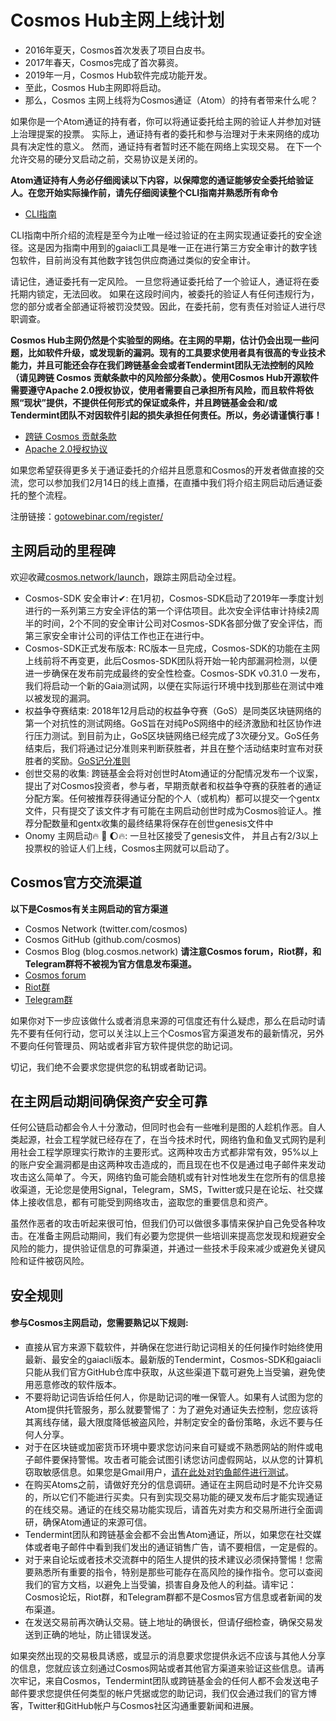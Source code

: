 # Cosmos Hub主网上线计划

* 2016年夏天，Cosmos首次发表了项目白皮书。
* 2017年春天，Cosmos完成了首次募资。
* 2019年一月，Cosmos Hub软件完成功能开发。
* 至此，Cosmos Hub主网即将启动。
* 那么，Cosmos 主网上线将为Cosmos通证（Atom）的持有者带来什么呢？

如果你是一个Atom通证的持有者，你可以将通证委托给主网的验证人并参加对链上治理提案的投票。 实际上，通证持有者的委托和参与治理对于未来网络的成功具有决定性的意义。 然而，通证持有者暂时还不能在网络上实现交易。 在下一个允许交易的硬分叉启动之前，交易协议是关闭的。

**Atom通证持有人务必仔细阅读以下内容，以保障您的通证能够安全委托给验证人。在您开始实际操作前，请先仔细阅读整个CLI指南并熟悉所有命令**

* [CLI指南](https://github.com/onomyprotocol/onomy-sdk/blob/develop/docs/ochain/delegator-guide-cli.md)

CLI指南中所介绍的流程是至今为止唯一经过验证的在主网实现通证委托的安全途径。这是因为指南中用到的gaiacli工具是唯一正在进行第三方安全审计的数字钱包软件，目前尚没有其他数字钱包供应商通过类似的安全审计。

请记住，通证委托有一定风险。 一旦您将通证委托给了一个验证人，通证将在委托期内锁定，无法回收。 如果在这段时间内，被委托的验证人有任何违规行为，您的部分或者全部通证将被罚没焚毁。因此，在委托前，您有责任对验证人进行尽职调查。

**Cosmos Hub主网仍然是个实验型的网络。在主网的早期，估计仍会出现一些问题，比如软件升级，或发现新的漏洞。现有的工具要求使用者具有很高的专业技术能力，并且可能还会存在我们跨链基金会或者Tendermint团队无法控制的风险（请见跨链 Cosmos 贡献条款中的风险部分条款）。使用Cosmos Hub开源软件需要遵守Apache 2.0授权协议，使用者需要自己承担所有风险，而且软件将依照“现状”提供，不提供任何形式的保证或条件，并且跨链基金会和/或Tendermint团队不对因软件引起的损失承担任何责任。所以，务必请谨慎行事！**

* [跨链 Cosmos 贡献条款](https://github.com/cosmos/cosmos/blob/master/fundraiser/Interchain%20Cosmos%20Contribution%20Terms%20-%20FINAL.pdf)
* [Apache 2.0授权协议](https://www.apache.org/licenses/LICENSE-2.0)

如果您希望获得更多关于通证委托的介绍并且愿意和Cosmos的开发者做直接的交流，您可以参加我们2月14日的线上直播，在直播中我们将介绍主网启动后通证委托的整个流程。

注册链接：[gotowebinar.com/register/](https://register.gotowebinar.com/register/5028753165739687691)

## 主网启动的里程碑

欢迎收藏[cosmos.network/launch](https://cosmos.network/launch)，跟踪主网启动全过程。

* Cosmos-SDK 安全审计✔: 在1月初，Cosmos-SDK启动了2019年一季度计划进行的一系列第三方安全评估的第一个评估项目。此次安全评估审计持续2周半的时间，2个不同的安全审计公司对Cosmos-SDK各部分做了安全评估，而第三家安全审计公司的评估工作也正在进行中。
* Cosmos-SDK正式发布版本: RC版本一旦完成，Cosmos-SDK的功能在主网上线前将不再变更，此后Cosmos-SDK团队将开始一轮内部漏洞检测，以便进一步确保在发布前完成最终的安全性检查。Cosmos-SDK v0.31.0 一发布，我们将启动一个新的Gaia测试网，以便在实际运行环境中找到那些在测试中难以被发现的漏洞。
* 权益争夺赛结束: 2018年12月启动的权益争夺赛（GoS）是同类区块链网络的第一个对抗性的测试网络。GoS旨在对纯PoS网络中的经济激励和社区协作进行压力测试。到目前为止，GoS区块链网络已经完成了3次硬分叉。GoS任务结束后，我们将通过记分准则来判断获胜者，并且在整个活动结束时宣布对获胜者的奖励。[GoS记分准则](https://github.com/cosmos/game-of-stakes/blob/master/README.md#scoring)
* 创世交易的收集: 跨链基金会将对创世时Atom通证的分配情况发布一个议案，提出了对Cosmos投资者，参与者，早期贡献者和权益争夺赛的获胜者的通证分配方案。任何被推荐获得通证分配的个人（或机构）都可以提交一个gentx文件，只有提交了该文件才有可能在主网启动创世时成为Cosmos验证人。推荐分配数量和gentx收集的最终结果将保存在创世genesis文件中
* Onomy 主网启动🔥 🚀 🌔🔥: 一旦社区接受了genesis文件， 并且占有2/3以上投票权的验证人们上线，Cosmos主网就可以启动了。

## Cosmos官方交流渠道

**以下是Cosmos有关主网启动的官方渠道**
* Cosmos Network (twitter.com/cosmos)
* Cosmos GitHub (github.com/cosmos)
* Cosmos Blog (blog.cosmos.network)
**请注意Cosmos forum，Riot群，和Telegram群将不被视为官方信息发布渠道。**
* [Cosmos forum](https://forum.cosmos.network)
* [Riot群](https://riot.im/app/#/group/+cosmos:matrix.org)
* [Telegram群](http://t.me/cosmosproject)

如果你对下一步应该做什么或者消息来源的可信度还有什么疑虑，那么在启动时请先不要有任何行动，您可以关注以上三个Cosmos官方渠道发布的最新情况，另外不要向任何管理员、网站或者非官方软件提供您的助记词。

切记，我们绝不会要求您提供您的私钥或者助记词。

## 在主网启动期间确保资产安全可靠

任何公链启动都会令人十分激动，但同时也会有一些唯利是图的人趁机作恶。自人类起源，社会工程学就已经存在了，在当今技术时代，网络钓鱼和鱼叉式网钓是利用社会工程学原理实行欺诈的主要形式。这两种攻击方式都非常有效，95%以上的账户安全漏洞都是由这两种攻击造成的，而且现在也不仅是通过电子邮件来发动攻击这么简单了。今天，网络钓鱼可能会随机或有针对性地发生在您所有的信息接收渠道，无论您是使用Signal，Telegram，SMS，Twitter或只是在论坛、社交媒体上接收信息，都有可能受到网络攻击，盗取您的重要信息和资产。

虽然作恶者的攻击听起来很可怕，但我们仍可以做很多事情来保护自己免受各种攻击。在准备主网启动期间，我们有必要为您提供一些培训来提高您发现和规避安全风险的能力，提供验证信息的可靠渠道，并通过一些技术手段来减少或避免关键风险和证件被窃风险。

## 安全规则

#### 参与Cosmos主网启动，您需要熟记以下规则:

* 直接从官方来源下载软件，并确保在您进行助记词相关的任何操作时始终使用最新、最安全的gaiacli版本。最新版的Tendermint，Cosmos-SDK和gaiacli只能从我们官方GitHub仓库中获取，从这些渠道下载可避免上当受骗，避免使用恶意修改的软件版本。
* 不要将助记词告诉给任何人，你是助记词的唯一保管人。如果有人试图为您的Atom提供托管服务，那么就要警惕了：为了避免对通证失去控制，您应该将其离线存储，最大限度降低被盗风险，并制定安全的备份策略，永远不要与任何人分享。
* 对于在区块链或加密货币环境中要求您访问来自可疑或不熟悉网站的附件或电子邮件要保持警惕。攻击者可能会试图引诱您访问虚假网站，以从您的计算机窃取敏感信息。如果您是Gmail用户，[请在此处对钓鱼邮件进行测试](https://phishingquiz.withgoogle.com)。
* 在购买Atoms之前，请做好充分的信息调研。通证在主网启动时是不允许交易的，所以它们不能进行买卖。只有到实现交易功能的硬叉发布后才能实现通证的在线交易。通证的在线交易功能实现后，请首先对卖方和交易所进行全面调研，确保Atom通证的来源可信。
* Tendermint团队和跨链基金会都不会出售Atom通证，所以，如果您在社交媒体或者电子邮件中看到我们发出的通证销售广告，请不要相信，一定是假的。
* 对于来自论坛或者技术交流群中的陌生人提供的技术建议必须保持警惕！您需要熟悉所有重要的指令，特别是那些可能存在高风险的操作指令。您可以查阅我们的官方文档，以避免上当受骗，损害自身及他人的利益。请牢记：Cosmos论坛，Riot群，和Telegram群都不是Cosmos官方信息或者新闻的发布渠道。
* 在发送交易前再次确认交易。链上地址的确很长，但请仔细检查，确保交易发送到正确的地址，防止错误发送。

如果突然出现的交易极具诱惑，或显示的消息要求您提供永远不应该与其他人分享的信息，您就应该立刻通过Cosmos网站或者其他官方渠道来验证这些信息。请再次牢记，来自Cosmos，Tendermint团队或跨链基金会的任何人都不会发送电子邮件要求您提供任何类型的帐户凭据或您的助记词，我们仅会通过我们的官方博客，Twitter和GitHub帐户与Cosmos社区沟通重要新闻和进展。

